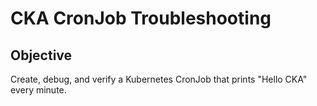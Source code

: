 # CKA CronJob Troubleshooting

## Objective
Create, debug, and verify a Kubernetes CronJob that prints "Hello CKA" every minute.